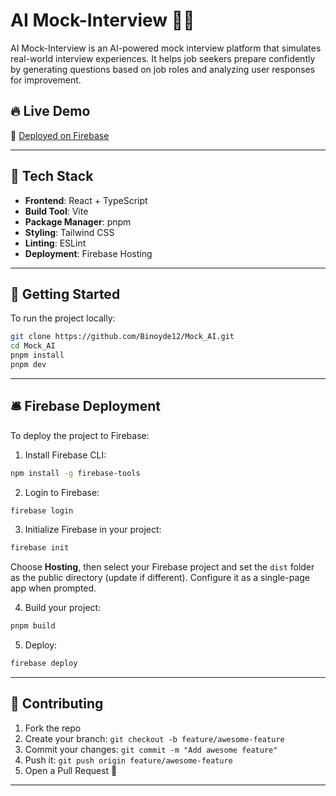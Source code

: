 # AI Mock-Interview 🎤🤖

AI Mock-Interview is an AI-powered mock interview platform that simulates real-world interview experiences. It helps job seekers prepare confidently by generating questions based on job roles and analyzing user responses for improvement.

## 🔥 Live Demo

🚀 [Deployed on Firebase](https://ai-mock-interview-2f5a4.web.app/)  

---

## 🧰 Tech Stack

- **Frontend**: React + TypeScript
- **Build Tool**: Vite
- **Package Manager**: pnpm
- **Styling**: Tailwind CSS
- **Linting**: ESLint
- **Deployment**: Firebase Hosting

---

## 🚀 Getting Started

To run the project locally:

```bash
git clone https://github.com/Binoyde12/Mock_AI.git
cd Mock_AI
pnpm install
pnpm dev
```

---

## 🛎️ Firebase Deployment

To deploy the project to Firebase:

1. Install Firebase CLI:
```bash
npm install -g firebase-tools
```

2. Login to Firebase:
```bash
firebase login
```

3. Initialize Firebase in your project:
```bash
firebase init
```
Choose **Hosting**, then select your Firebase project and set the `dist` folder as the public directory (update if different). Configure it as a single-page app when prompted.

4. Build your project:
```bash
pnpm build
```

5. Deploy:
```bash
firebase deploy
```

---

## 🤝 Contributing

1. Fork the repo
2. Create your branch: `git checkout -b feature/awesome-feature`
3. Commit your changes: `git commit -m "Add awesome feature"`
4. Push it: `git push origin feature/awesome-feature`
5. Open a Pull Request 🚀

---
